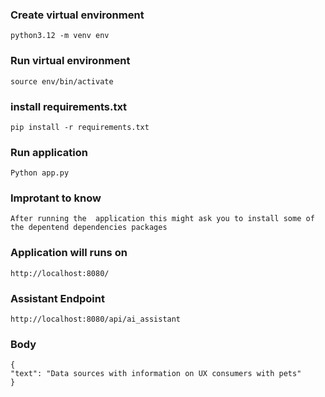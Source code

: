 ### Create virtual environment

`python3.12 -m venv env`

### Run virtual environment

`source env/bin/activate`

### install requirements.txt

`pip install -r requirements.txt `


### Run application

`Python app.py `


### Improtant to know

`After running the  application this might ask you to install some of the depentend dependencies packages`

### Application will runs on

`http://localhost:8080/`

### Assistant Endpoint

`http://localhost:8080/api/ai_assistant`

### Body

```
{
"text": "Data sources with information on UX consumers with pets"
}
```
